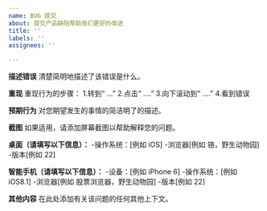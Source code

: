```yaml
---
name: BUG 提交
about: 提交产品缺陷帮助我们更好的改进
title: ''
labels: ''
assignees: ''

---
```


**描述错误**
清楚简明地描述了该错误是什么。

**重现**
重现行为的步骤：
1.转到“ ...”
2.点击“ ....”
3.向下滚动到“ ....”
4.看到错误

**预期行为**
对您期望发生的事情的简洁明了的描述。

**截图**
如果适用，请添加屏幕截图以帮助解释您的问题。

**桌面（请填写以下信息）：**
  -操作系统：[例如 iOS]
  -浏览器[例如 铬，野生动物园]
  -版本[例如 22]

**智能手机（请填写以下信息）：**
  -设备：[例如 iPhone 6]
  -操作系统：[例如 iOS8.1]
  -浏览器[例如 股票浏览器，野生动物园]
  -版本[例如 22]

**其他内容**
在此处添加有关该问题的任何其他上下文。
